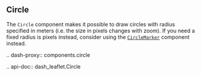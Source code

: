 ## Circle

The `Circle` component makes it possible to draw circles with radius specified in meters (i.e. the size in pixels changes with zoom). If you need a fixed radius is pixels instead, consider using the [`CircleMarker`](/components/vector_layers/circle_marker) component instead.

.. dash-proxy:: components.circle

.. api-doc:: dash_leaflet.Circle